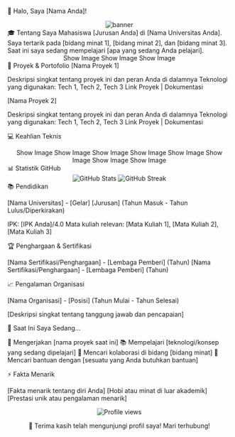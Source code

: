 👋 Halo, Saya [Nama Anda]!
<div align="center">
  <img src="https://api.placeholder.com/800/300" alt="banner">
</div>
🎓 Tentang Saya
Mahasiswa [Jurusan Anda] di [Nama Universitas Anda]. Saya tertarik pada [bidang minat 1], [bidang minat 2], dan [bidang minat 3]. Saat ini saya sedang mempelajari [apa yang sedang Anda pelajari].
<div align="center">
Show Image
Show Image
Show Image
</div>
🚀 Proyek & Portofolio
[Nama Proyek 1]

Deskripsi singkat tentang proyek ini dan peran Anda di dalamnya
Teknologi yang digunakan: Tech 1, Tech 2, Tech 3
Link Proyek | Dokumentasi

[Nama Proyek 2]

Deskripsi singkat tentang proyek ini dan peran Anda di dalamnya
Teknologi yang digunakan: Tech 1, Tech 2, Tech 3
Link Proyek | Dokumentasi

💻 Keahlian Teknis
<div align="center">
Show Image
Show Image
Show Image
Show Image
Show Image
Show Image
Show Image
Show Image
</div>
📊 Statistik GitHub
<div align="center">
  <img src="https://github-readme-stats.vercel.app/api?username=username-anda&show_icons=true&theme=radical" alt="GitHub Stats" />
  <img src="https://github-readme-streak-stats.herokuapp.com/?user=username-anda&theme=radical" alt="GitHub Streak" />
</div>
📚 Pendidikan

[Nama Universitas] - [Gelar] [Jurusan] (Tahun Masuk - Tahun Lulus/Diperkirakan)

IPK: [IPK Anda]/4.0
Mata kuliah relevan: [Mata Kuliah 1], [Mata Kuliah 2], [Mata Kuliah 3]



🏆 Penghargaan & Sertifikasi

[Nama Sertifikasi/Penghargaan] - [Lembaga Pemberi] (Tahun)
[Nama Sertifikasi/Penghargaan] - [Lembaga Pemberi] (Tahun)

📈 Pengalaman Organisasi

[Nama Organisasi] - [Posisi] (Tahun Mulai - Tahun Selesai)

[Deskripsi singkat tentang tanggung jawab dan pencapaian]



🌱 Saat Ini Saya Sedang...

🔭 Mengerjakan [nama proyek saat ini]
📚 Mempelajari [teknologi/konsep yang sedang dipelajari]
👯 Mencari kolaborasi di bidang [bidang minat]
🤔 Mencari bantuan dengan [sesuatu yang Anda butuhkan bantuan]

⚡ Fakta Menarik

[Fakta menarik tentang diri Anda]
[Hobi atau minat di luar akademik]
[Prestasi unik atau pengalaman menarik]


<div align="center">
  <img src="https://komarev.com/ghpvc/?username=username-anda&color=blueviolet" alt="Profile views" />
  <p>💖 Terima kasih telah mengunjungi profil saya! Mari terhubung!</p>
</div>
